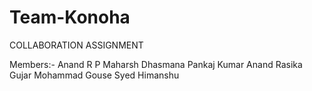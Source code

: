 # Team-Konoha
COLLABORATION ASSIGNMENT

Members:-
Anand R P
Maharsh Dhasmana
Pankaj Kumar Anand
Rasika Gujar
Mohammad Gouse Syed
Himanshu
